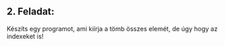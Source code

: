 ## 2. Feladat:

Készíts egy programot, ami kiírja a tömb összes elemét, de úgy hogy az indexeket is!
